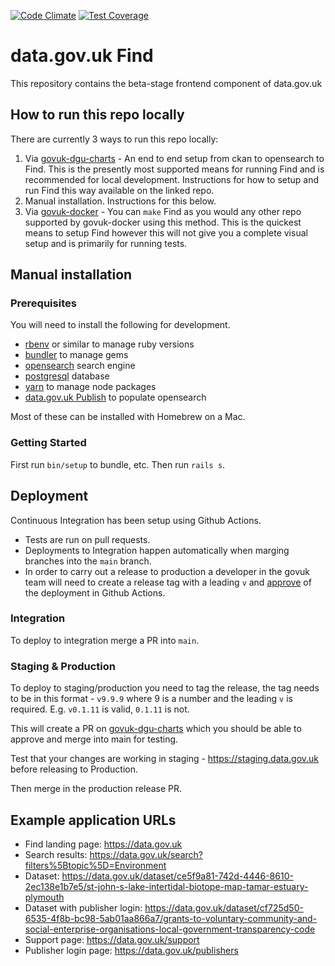 [![Code Climate](https://codeclimate.com/github/datagovuk/find_data_beta/badges/gpa.svg)](https://codeclimate.com/github/datagovuk/find_data_beta)
[![Test Coverage](https://codeclimate.com/github/datagovuk/find_data_beta/badges/coverage.svg)](https://codeclimate.com/github/datagovuk/find_data_beta/coverage)

# data.gov.uk Find

This repository contains the beta-stage frontend component of data.gov.uk

## How to run this repo locally

There are currently 3 ways to run this repo locally:

1. Via  [govuk-dgu-charts](https://github.com/alphagov/govuk-dgu-charts) - An end to end setup from ckan to opensearch to Find. This is the presently most supported means for running Find and is recommended for local development. Instructions for how to setup and run Find this way available on the linked repo.
2. Manual installation. Instructions for this below.
3. Via [govuk-docker](https://github.com/alphagov/govuk-docker) - You can `make` Find as you would any other repo supported by govuk-docker using this method. This is the quickest means to setup Find however this will not give you a complete visual setup and is primarily for running tests.

## Manual installation
### Prerequisites

You will need to install the following for development.

  * [rbenv](https://github.com/rbenv/rbenv) or similar to manage ruby versions
  * [bundler](https://rubygems.org/gems/bundler) to manage gems
  * [opensearch](https://opensearch.org/) search engine
  * [postgresql](https://www.postgresql.org/) database
  * [yarn](https://yarnpkg.com/en/) to manage node packages
  * [data.gov.uk Publish](https://github.com/alphagov/datagovuk_publish/) to populate opensearch

Most of these can be installed with Homebrew on a Mac.

### Getting Started

First run `bin/setup` to bundle, etc. Then run `rails s`.

## Deployment

Continuous Integration has been setup using Github Actions. 
  - Tests are run on pull requests.
  - Deployments to Integration happen automatically when marging branches into the `main` branch.
  - In order to carry out a release to production a developer in the govuk team will need to create a release tag with a  leading `v` and [approve](https://docs.github.com/en/actions/managing-workflow-runs/reviewing-deployments) of the deployment in Github Actions.

### Integration

To deploy to integration merge a PR into `main`.

### Staging & Production

To deploy to staging/production you need to tag the release, the tag needs to be in this format - `v9.9.9` where 9 is a number and the leading `v` is required. E.g. `v0.1.11` is valid, `0.1.11` is not.

This will create a PR on [govuk-dgu-charts](https://github.com/alphagov/govuk-dgu-charts/pulls) which you should be able to approve and merge into main for testing.

Test that your changes are working in staging - https://staging.data.gov.uk before releasing to Production.

Then merge in the production release PR.

## Example application URLs

- Find landing page: https://data.gov.uk
- Search results: https://data.gov.uk/search?filters%5Btopic%5D=Environment
- Dataset: https://data.gov.uk/dataset/ce5f9a81-742d-4446-8610-2ec138e1b7e5/st-john-s-lake-intertidal-biotope-map-tamar-estuary-plymouth
- Dataset with publisher login: https://data.gov.uk/dataset/cf725d50-6535-4f8b-bc98-5ab01aa866a7/grants-to-voluntary-community-and-social-enterprise-organisations-local-government-transparency-code
- Support page: https://data.gov.uk/support
- Publisher login page: https://data.gov.uk/publishers
